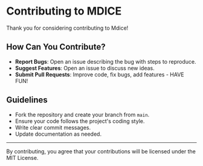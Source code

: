 # Contributing to MDICE

Thank you for considering contributing to Mdice!

## How Can You Contribute?

- **Report Bugs**: Open an issue describing the bug with steps to reproduce.
- **Suggest Features**: Open an issue to discuss new ideas.
- **Submit Pull Requests**: Improve code, fix bugs, add features - HAVE FUN!

## Guidelines

- Fork the repository and create your branch from `main`.
- Ensure your code follows the project's coding style.
- Write clear commit messages.
- Update documentation as needed.

---

By contributing, you agree that your contributions will be licensed under the MIT License.
